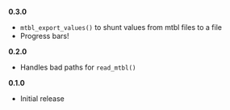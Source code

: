 **0.3.0**

* `mtbl_export_values()` to shunt values from mtbl files to a file
* Progress bars!

**0.2.0**

* Handles bad paths for `read_mtbl()`

**0.1.0**

* Initial release
